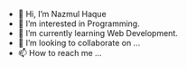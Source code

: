 - 👋 Hi, I’m Nazmul Haque
- 👀 I’m interested in Programming.
- 🌱 I’m currently learning Web Development.
- 💞️ I’m looking to collaborate on ...
- 📫 How to reach me ...

<!---
nazmulhqutube/nazmulhqutube is a ✨ special ✨ repository because its `README.md` (this file) appears on your GitHub profile.
You can click the Preview link to take a look at your changes.
--->
